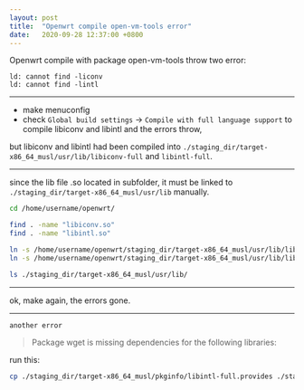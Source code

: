 ```yaml
---
layout: post
title:  "Openwrt compile open-vm-tools error"
date:   2020-09-28 12:37:00 +0800
---
```


Openwrt compile with package open-vm-tools throw two error:
```
ld: cannot find -liconv
ld: cannot find -lintl
```
---

* make menuconfig
* check `Global build settings` -> `Compile with full language support` to compile libiconv and libintl
and the errors throw,

but libiconv and libintl had been compiled into `./staging_dir/target-x86_64_musl/usr/lib/libiconv-full` and `libintl-full`.

---

since the lib file .so located in subfolder, it must be linked to `./staging_dir/target-x86_64_musl/usr/lib` manually.


```bash
cd /home/username/openwrt/

find . -name "libiconv.so"
find . -name "libintl.so"

ln -s /home/username/openwrt/staging_dir/target-x86_64_musl/usr/lib/libiconv-full/lib/libiconv.so ./staging_dir/target-x86_64_musl/usr/lib/libiconv.so
ln -s /home/username/openwrt/staging_dir/target-x86_64_musl/usr/lib/libintl-full/lib/libintl.so ./staging_dir/target-x86_64_musl/usr/lib/libintl.so

ls ./staging_dir/target-x86_64_musl/usr/lib/
```

---

ok, make again, the errors gone.

---

`another error`

> Package wget is missing dependencies for the following libraries:

run this:
```bash
cp ./staging_dir/target-x86_64_musl/pkginfo/libintl-full.provides ./staging_dir/target-x86_64_musl/pkginfo/libintl.provides
```

